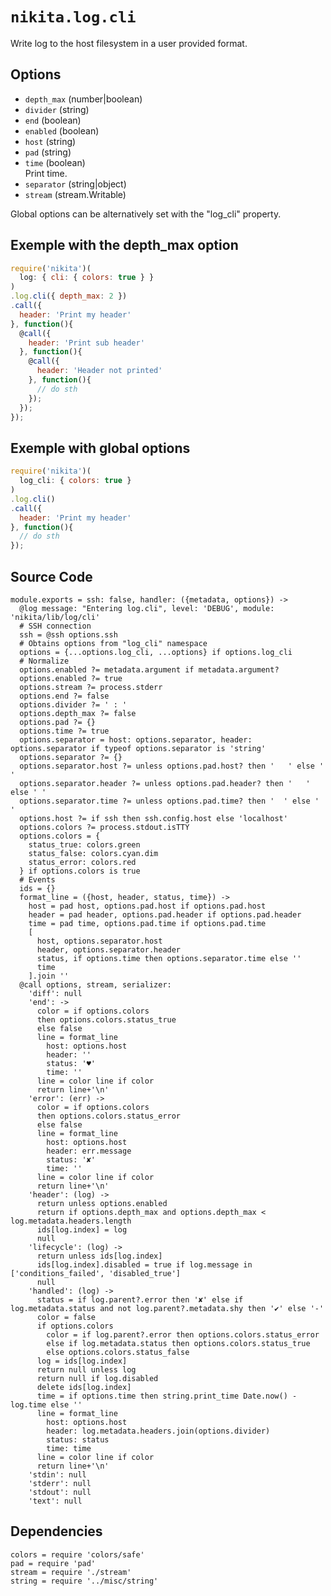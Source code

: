 
# `nikita.log.cli`

Write log to the host filesystem in a user provided format.

## Options

* `depth_max` (number|boolean)    
* `divider` (string)    
* `end` (boolean)    
* `enabled` (boolean)    
* `host` (string)    
* `pad` (string)    
* `time` (boolean)    
  Print time.   
* `separator` (string|object)    
* `stream` (stream.Writable)  

Global options can be alternatively set with the "log_cli" property.

## Exemple with the depth_max option

```js
require('nikita')(
  log: { cli: { colors: true } }
)
.log.cli({ depth_max: 2 })
.call({
  header: 'Print my header'
}, function(){
  @call({
    header: 'Print sub header'
  }, function(){
    @call({
      header: 'Header not printed'
    }, function(){
      // do sth
    });
  });
});
```

## Exemple with global options

```js
require('nikita')(
  log_cli: { colors: true }
)
.log.cli()
.call({
  header: 'Print my header'
}, function(){
  // do sth
});
```

## Source Code

    module.exports = ssh: false, handler: ({metadata, options}) ->
      @log message: "Entering log.cli", level: 'DEBUG', module: 'nikita/lib/log/cli'
      # SSH connection
      ssh = @ssh options.ssh
      # Obtains options from "log_cli" namespace
      options = {...options.log_cli, ...options} if options.log_cli
      # Normalize
      options.enabled ?= metadata.argument if metadata.argument?
      options.enabled ?= true
      options.stream ?= process.stderr
      options.end ?= false
      options.divider ?= ' : '
      options.depth_max ?= false
      options.pad ?= {}
      options.time ?= true
      options.separator = host: options.separator, header: options.separator if typeof options.separator is 'string'
      options.separator ?= {}
      options.separator.host ?= unless options.pad.host? then '   ' else ' '
      options.separator.header ?= unless options.pad.header? then '   ' else ' '
      options.separator.time ?= unless options.pad.time? then '  ' else ' '
      options.host ?= if ssh then ssh.config.host else 'localhost'
      options.colors ?= process.stdout.isTTY
      options.colors = {
        status_true: colors.green
        status_false: colors.cyan.dim
        status_error: colors.red
      } if options.colors is true
      # Events
      ids = {}
      format_line = ({host, header, status, time}) ->
        host = pad host, options.pad.host if options.pad.host
        header = pad header, options.pad.header if options.pad.header
        time = pad time, options.pad.time if options.pad.time
        [
          host, options.separator.host
          header, options.separator.header
          status, if options.time then options.separator.time else ''
          time
        ].join ''
      @call options, stream, serializer:
        'diff': null
        'end': ->
          color = if options.colors
          then options.colors.status_true
          else false
          line = format_line
            host: options.host
            header: ''
            status: '♥'
            time: ''
          line = color line if color
          return line+'\n'
        'error': (err) ->
          color = if options.colors
          then options.colors.status_error
          else false
          line = format_line
            host: options.host
            header: err.message
            status: '✘'
            time: ''
          line = color line if color
          return line+'\n'
        'header': (log) ->
          return unless options.enabled
          return if options.depth_max and options.depth_max < log.metadata.headers.length
          ids[log.index] = log
          null
        'lifecycle': (log) ->
          return unless ids[log.index]
          ids[log.index].disabled = true if log.message in ['conditions_failed', 'disabled_true']
          null
        'handled': (log) ->
          status = if log.parent?.error then '✘' else if log.metadata.status and not log.parent?.metadata.shy then '✔' else '-'
          color = false
          if options.colors
            color = if log.parent?.error then options.colors.status_error
            else if log.metadata.status then options.colors.status_true
            else options.colors.status_false
          log = ids[log.index]
          return null unless log
          return null if log.disabled
          delete ids[log.index]
          time = if options.time then string.print_time Date.now() - log.time else ''
          line = format_line
            host: options.host
            header: log.metadata.headers.join(options.divider)
            status: status
            time: time
          line = color line if color
          return line+'\n'
        'stdin': null
        'stderr': null
        'stdout': null
        'text': null

## Dependencies

    colors = require 'colors/safe'
    pad = require 'pad'
    stream = require './stream'
    string = require '../misc/string'
